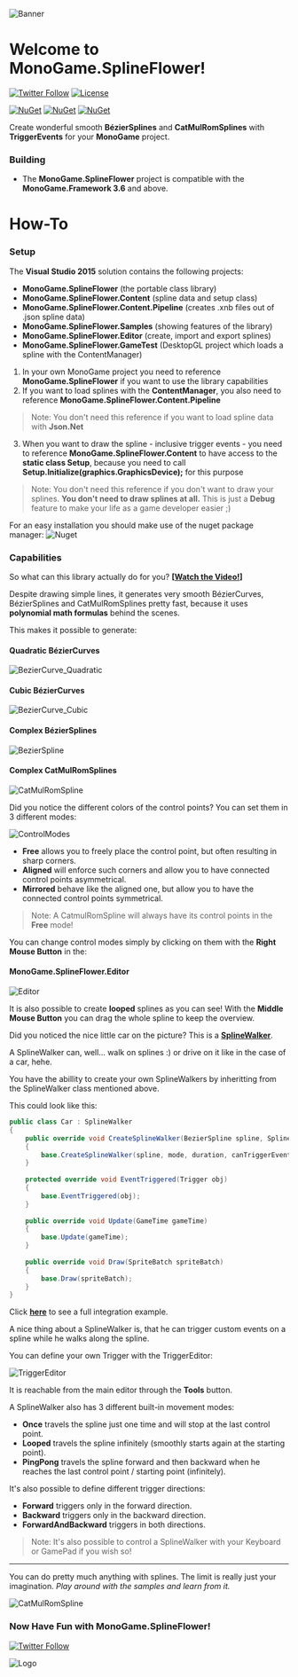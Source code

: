 ![Banner](Logos/Logo_Banner_800.png)

# Welcome to MonoGame.SplineFlower!
[![Twitter Follow](https://img.shields.io/twitter/follow/SandboxBlizz.svg?style=flat-square&label=Follow&logo=twitter)](https://twitter.com/SandboxBlizz)
[![License](https://img.shields.io/badge/License-MIT!-blue.svg?style=flat-square&colorA=bc9621&colorB=77c433)](https://github.com/sqrMin1/MonoGame.SplineFlower/blob/master/LICENSE)

[![NuGet](https://img.shields.io/badge/NuGet-MonoGame.SplineFlower-blue.svg?style=flat-square&logo=NuGet&colorA=3260c4&colorB=77c433)](https://www.nuget.org/packages/MonoGame.SplineFlower)
[![NuGet](https://img.shields.io/badge/NuGet-MonoGame.SplineFlower.Content-blue.svg?style=flat-square&logo=NuGet&colorA=3260c4&colorB=77c433)](https://www.nuget.org/packages/MonoGame.SplineFlower.Content)
[![NuGet](https://img.shields.io/badge/NuGet-MonoGame.SplineFlower.Content.Pipeline-blue.svg?style=flat-square&logo=NuGet&colorA=3260c4&colorB=77c433)](https://www.nuget.org/packages/MonoGame.SplineFlower.Content.Pipeline)

Create wonderful smooth **BézierSplines** and **CatMulRomSplines** with **TriggerEvents** for your **MonoGame** project.

### Building

* The **MonoGame.SplineFlower** project is compatible with the **MonoGame.Framework 3.6** and above.

# How-To
### Setup

The **Visual Studio 2015** solution contains the following projects:
- **MonoGame.SplineFlower** (the portable class library)
- **MonoGame.SplineFlower.Content** (spline data and setup class)
- **MonoGame.SplineFlower.Content.Pipeline** (creates .xnb files out of .json spline data)
- **MonoGame.SplineFlower.Samples** (showing features of the library)
- **MonoGame.SplineFlower.Editor** (create, import and export splines)
- **MonoGame.SplineFlower.GameTest** (DesktopGL project which loads a spline with the ContentManager)

1. In your own MonoGame project you need to reference **MonoGame.SplineFlower** if you want to use the library capabilities
2. If you want to load splines with the **ContentManager**, you also need to reference **MonoGame.SplineFlower.Content.Pipeline**
> Note: You don't need this reference if you want to load spline data with **Json.Net**
3. When you want to draw the spline - inclusive trigger events - you need to reference **MonoGame.SplineFlower.Content** to have access
to the **static class Setup**, because you need to call **Setup.Initialize(graphics.GraphicsDevice);** for this purpose
> Note: You don't need this reference if you don't want to draw your splines. **You don't need to draw splines at all.**
This is just a **Debug** feature to make your life as a game developer easier ;)

For an easy installation you should make use of the nuget package manager:
![Nuget](doc/Nuget.png)

### Capabilities

So what can this library actually do for you? **[[Watch the Video!](https://youtu.be/0Wez5AryxwI)]**

Despite drawing simple lines, it generates very smooth BézierCurves, BézierSplines and CatMulRomSplines pretty fast,
because it uses **polynomial math formulas** behind the scenes.

This makes it possible to generate:

#### Quadratic BézierCurves
![BezierCurve_Quadratic](doc/BezierCurve_Quadratic.png)

#### Cubic BézierCurves
![BezierCurve_Cubic](doc/BezierCurve_Cubic.png)

#### Complex BézierSplines
![BezierSpline](doc/BezierSpline.png)

#### Complex CatMulRomSplines
![CatMulRomSpline](doc/CatMulRom_0.gif)

Did you notice the different colors of the control points?
You can set them in 3 different modes:

![ControlModes](doc/ControlModes.png)

- **Free** allows you to freely place the control point, but often resulting in sharp corners.
- **Aligned** will enforce such corners and allow you to have connected control points asymmetrical.
- **Mirrored** behave like the aligned one, but allow you to have the connected control points symmetrical.

> Note: A CatmulRomSpline will always have its control points in the **Free** mode!

You can change control modes simply by clicking on them with the **Right Mouse Button** in the:

#### MonoGame.SplineFlower.Editor
![Editor](doc/Editor.png)

It is also possible to create **looped** splines as you can see!
With the **Middle Mouse Button** you can drag the whole spline to keep the overview.

Did you noticed the nice little car on the picture? This is a **[SplineWalker](https://github.com/sqrMin1/MonoGame.SplineFlower/blob/master/MonoGame.SplineFlower/SplineWalker.cs)**.

A SplineWalker can, well... walk on splines :) or drive on it like in the case of a car, hehe.

You have the abillity to create your own SplineWalkers by inheritting from the SplineWalker class mentioned above.

This could look like this:

```c#
public class Car : SplineWalker
{
    public override void CreateSplineWalker(BezierSpline spline, SplineWalkerMode mode, int duration, bool canTriggerEvents = true, bool    autoStart = true)
    {
        base.CreateSplineWalker(spline, mode, duration, canTriggerEvents, autoStart);
    }
    
    protected override void EventTriggered(Trigger obj)
    {
        base.EventTriggered(obj);
    }
    
    public override void Update(GameTime gameTime)
    {
        base.Update(gameTime);
    }
    
    public override void Draw(SpriteBatch spriteBatch)
    {
        base.Draw(spriteBatch);
    }
}
```

Click **[here](https://github.com/sqrMin1/MonoGame.SplineFlower/blob/master/MonoGame.SplineFlower.Samples/Car.cs)** to see a full integration example.

A nice thing about a SplineWalker is, that he can trigger custom events on a spline while he walks along the spline.

You can define your own Trigger with the TriggerEditor:

![TriggerEditor](doc/TriggerEditor.png)

It is reachable from the main editor through the **Tools** button.

A SplineWalker also has 3 different built-in movement modes:

- **Once** travels the spline just one time and will stop at the last control point.
- **Looped** travels the spline infinitely (smoothly starts again at the starting point).
- **PingPong** travels the spline forward and then backward when he reaches the last control point / starting point (infinitely).

It's also possible to define different trigger directions:

- **Forward** triggers only in the forward direction.
- **Backward** triggers only in the backward direction.
- **ForwardAndBackward** triggers in both directions.

> Note: It's also possible to control a SplineWalker with your Keyboard or GamePad if you wish so!

---

You can do pretty much anything with splines. The limit is really just your imagination.
*Play around with the samples and learn from it.*

![CatMulRomSpline](doc/CatMulRom_1.gif)

### Now Have Fun with MonoGame.SplineFlower!
[![Twitter Follow](https://img.shields.io/twitter/follow/SandboxBlizz.svg?style=flat-square&label=Follow&logo=twitter)](https://twitter.com/SandboxBlizz)

![Logo](Logos/Logo_Shadow_256.png)

